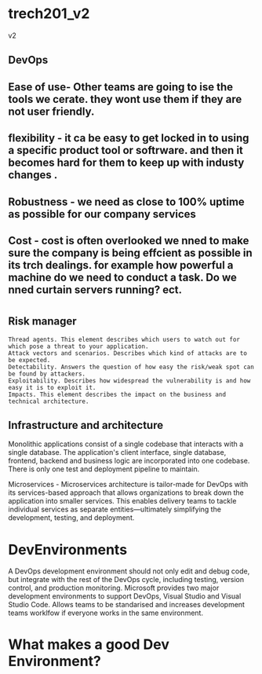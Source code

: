 # trech201_v2
v2

## DevOps

## Ease of use-  Other teams are going to ise the tools we cerate. they wont use them if they are not user friendly.

## flexibility - it ca be easy to get locked in to using a specific product tool or softrware. and then it becomes hard for them to keep up with industy changes .

## Robustness -  we need as close to 100% uptime as possible for our company services 

## Cost -  cost is often overlooked we nned to make sure the company is being effcient as possible in its trch dealings.  for example how powerful a machine do we need to conduct a task. Do we nned curtain servers running? ect.
#

## Risk manager 


    Thread agents. This element describes which users to watch out for which pose a threat to your application.
    Attack vectors and scenarios. Describes which kind of attacks are to be expected.
    Detectability. Answers the question of how easy the risk/weak spot can be found by attackers.
    Exploitability. Describes how widespread the vulnerability is and how easy it is to exploit it.
    Impacts. This element describes the impact on the business and technical architecture.


## Infrastructure and architecture

  Monolithic applications consist of a single codebase that interacts with a single database. The application's client interface, single database, frontend, backend and business logic are incorporated into one codebase. There is only one test and deployment pipeline to maintain.

Microservices - Microservices architecture is tailor-made for DevOps with its services-based approach that allows organizations to break down the application into smaller services. This enables delivery teams to tackle individual services as separate entities—ultimately simplifying the development, testing, and deployment.

# DevEnvironments 
  A DevOps development environment should not only edit and debug code, but integrate with the rest of the DevOps cycle, including testing, version control, and production monitoring. Microsoft provides two major development environments to support DevOps, Visual Studio and Visual Studio Code. Allows teams to be standarised and increases development teams worklfow if everyone works in the same environment.

# What makes a good Dev Environment?


